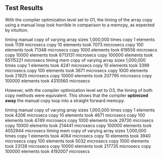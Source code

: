 ## Test Results

With the compiler optimization level set to O1, the timing of the array copy
using a manual loop look horrible in comparison to a memcpy, as expected
by intuition.

timing manual copy of varying array sizes 1,000,000 times
copy 1 elements took 1139 microsecs
copy 10 elements took 7073 microsecs
copy 100 elements took 71348 microsecs
copy 1000 elements took 619556 microsecs
copy 10000 elements took 6713131 microsecs
copy 100000 elements took 65115221 microsecs
timing mem copy of varying array sizes 1,000,000 times
copy 1 elements took 4241 microsecs
copy 10 elements took 3399 microsecs
copy 100 elements took 3671 microsecs
copy 1000 elements took 21925 microsecs
copy 10000 elements took 207795 microsecs
copy 100000 elements took 4310560 microsecs

However, with the compiler optimization level set to O3, the timing of both
copy methods were equivalent.  This shows that the compiler **optimized away**
the manual copy loop into a straight forward memcpy.

timing manual copy of varying array sizes 1,000,000 times
copy 1 elements took 4206 microsecs
copy 10 elements took 4671 microsecs
copy 100 elements took 4749 microsecs
copy 1000 elements took 29730 microsecs
copy 10000 elements took 214441 microsecs
copy 100000 elements took 4052944 microsecs
timing mem copy of varying array sizes 1,000,000 times
copy 1 elements took 4064 microsecs
copy 10 elements took 3940 microsecs
copy 100 elements took 5032 microsecs
copy 1000 elements took 23138 microsecs
copy 10000 elements took 217735 microsecs
copy 100000 elements took 4192007 microsecs


